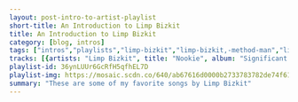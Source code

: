 ```yaml
---
layout: post-intro-to-artist-playlist
short-title: An Introduction to Limp Bizkit
title: An Introduction to Limp Bizkit
category: [blog, intros]
tags: ["intros","playlists","limp-bizkit","limp-bizkit,-method-man","limp-bizkit","limp-bizkit","limp-bizkit","limp-bizkit","limp-bizkit","limp-bizkit","limp-bizkit","limp-bizkit","limp-bizkit","limp-bizkit","limp-bizkit","limp-bizkit","limp-bizkit,-xzibit,-dj-premier","limp-bizkit","limp-bizkit","limp-bizkit","limp-bizkit","limp-bizkit","limp-bizkit","limp-bizkit","limp-bizkit","limp-bizkit","limp-bizkit","limp-bizkit","limp-bizkit,-redman,-method-man,-dmx","limp-bizkit","limp-bizkit","limp-bizkit","limp-bizkit","limp-bizkit","limp-bizkit","limp-bizkit"]
tracks: [{artists: "Limp Bizkit", title: "Nookie", album: "Significant Other"},{artists: "Limp Bizkit, Method Man", title: "N 2 Gether Now", album: "Significant Other"},{artists: "Limp Bizkit", title: "My Generation", album: "Chocolate Starfish And The Hot Dog Flavored Water"},{artists: "Limp Bizkit", title: "Loser", album: "Gold Cobra"},{artists: "Limp Bizkit", title: "Lonely World", album: "Results May Vary"},{artists: "Limp Bizkit", title: "Livin' It Up", album: "Chocolate Starfish And The Hot Dog Flavored Water"},{artists: "Limp Bizkit", title: "Just Like This", album: "Significant Other"},{artists: "Limp Bizkit", title: "It'll Be OK", album: "Chocolate Starfish And The Hot Dog Flavored Water"},{artists: "Limp Bizkit", title: "Intro", album: "Chocolate Starfish And The Hot Dog Flavored Water"},{artists: "Limp Bizkit", title: "I'm Broke", album: "Significant Other"},{artists: "Limp Bizkit", title: "Hot Dog", album: "Chocolate Starfish And The Hot Dog Flavored Water"},{artists: "Limp Bizkit", title: "Hold On", album: "Chocolate Starfish And The Hot Dog Flavored Water"},{artists: "Limp Bizkit", title: "Gold Cobra", album: "Gold Cobra"},{artists: "Limp Bizkit", title: "Gimme The Mic", album: "Results May Vary"},{artists: "Limp Bizkit, Xzibit, DJ Premier", title: "Getcha Groove On - Dirt Road Mix", album: "Chocolate Starfish And The Hot Dog Flavored Water"},{artists: "Limp Bizkit", title: "Get A Life", album: "Gold Cobra"},{artists: "Limp Bizkit", title: "Full Nelson", album: "Chocolate Starfish And The Hot Dog Flavored Water"},{artists: "Limp Bizkit", title: "Eat You Alive", album: "Results May Vary"},{artists: "Limp Bizkit", title: "Bring It Back", album: "Gold Cobra"},{artists: "Limp Bizkit", title: "Break Stuff", album: "Significant Other"},{artists: "Limp Bizkit", title: "Boiler", album: "Chocolate Starfish And The Hot Dog Flavored Water"},{artists: "Limp Bizkit", title: "Behind Blue Eyes", album: "Results May Vary"},{artists: "Limp Bizkit", title: "Trust?", album: "Significant Other"},{artists: "Limp Bizkit", title: "Walking Away", album: "Gold Cobra"},{artists: "Limp Bizkit", title: "Take A Look Around", album: "Chocolate Starfish And The Hot Dog Flavored Water"},{artists: "Limp Bizkit", title: "Shark Attack", album: "Gold Cobra"},{artists: "Limp Bizkit, Redman, Method Man, DMX", title: "Rollin' (Urban Assault Vehicle)", album: "Chocolate Starfish And The Hot Dog Flavored Water"},{artists: "Limp Bizkit", title: "Rollin' (Air Raid Vehicle)", album: "Chocolate Starfish And The Hot Dog Flavored Water"},{artists: "Limp Bizkit", title: "Re-Arranged", album: "Significant Other"},{artists: "Limp Bizkit", title: "Outro", album: "Significant Other"},{artists: "Limp Bizkit", title: "The One", album: "Chocolate Starfish And The Hot Dog Flavored Water"},{artists: "Limp Bizkit", title: "My Way", album: "Chocolate Starfish And The Hot Dog Flavored Water"},{artists: "Limp Bizkit", title: "Outro", album: "Chocolate Starfish And The Hot Dog Flavored Water"},{artists: "Limp Bizkit", title: "Faith", album: "Three Dollar Bill, Y'all $"}]
playlist-id: 36ynLUUr6GcRfH5qfhEL7D
playlist-img: https://mosaic.scdn.co/640/ab67616d0000b2733783782de74f61e36795bf9cab67616d0000b27344971d48c21dbd132f2d506eab67616d0000b2734a31b146c7cf07705d912efeab67616d0000b273fd430cbafefce9f5f55d8c84
summary: "These are some of my favorite songs by Limp Bizkit"
---
```

